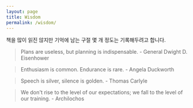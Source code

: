 ```yaml
---
layout: page
title: Wisdom
permalink: /wisdom/
---
```


 책을 많이 읽진 않지만 기억에 남는 구절 몇 개 정도는 기록해두려고
 합니다.

> Plans are useless, but planning is indispensable. - General Dwight
> D. Eisenhower


> Enthusiasm is common. Endurance is rare. - Angela Duckworth


> Speech is silver, silence is golden. - Thomas Carlyle


> We don't rise to the level of our expectations; we fall to the level
> of our training. - Archilochos

